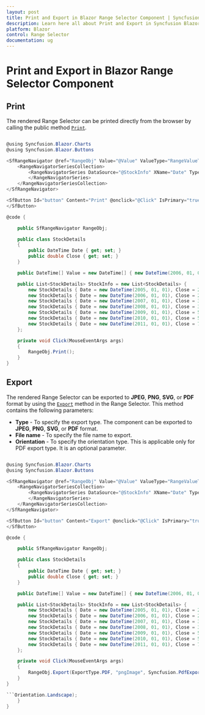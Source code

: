 ```yaml
---
layout: post
title: Print and Export in Blazor Range Selector Component | Syncfusion
description: Learn here all about Print and Export in Syncfusion Blazor Range Selector component and more.
platform: Blazor
control: Range Selector
documentation: ug
---
```


# Print and Export in Blazor Range Selector Component

## Print

The rendered Range Selector can be printed directly from the browser by calling the public method [`Print`](https://help.syncfusion.com/cr/blazor/Syncfusion.Blazor.Charts.SfRangeNavigator.html#Syncfusion_Blazor_Charts_SfRangeNavigator_Print).

```csharp

@using Syncfusion.Blazor.Charts
@using Syncfusion.Blazor.Buttons

<SfRangeNavigator @ref="RangeObj" Value="@Value" ValueType="RangeValueType.DateTime">
    <RangeNavigatorSeriesCollection>
        <RangeNavigatorSeries DataSource="@StockInfo" XName="Date" Type="RangeNavigatorType.StepLine" YName="Close">
        </RangeNavigatorSeries>
    </RangeNavigatorSeriesCollection>
</SfRangeNavigator>

<SfButton Id="button" Content="Print" @onclick="@Click" IsPrimary="true" CssClass="e-flat">
</SfButton>

@code {

    public SfRangeNavigator RangeObj;

    public class StockDetails
    {
        public DateTime Date { get; set; }
        public double Close { get; set; }
    }

    public DateTime[] Value = new DateTime[] { new DateTime(2006, 01, 01), new DateTime(2008, 01, 01) };

    public List<StockDetails> StockInfo = new List<StockDetails> {
        new StockDetails { Date = new DateTime(2005, 01, 01), Close = 21 },
        new StockDetails { Date = new DateTime(2006, 01, 01), Close = 24  },
        new StockDetails { Date = new DateTime(2007, 01, 01), Close = 36  },
        new StockDetails { Date = new DateTime(2008, 01, 01), Close = 38  },
        new StockDetails { Date = new DateTime(2009, 01, 01), Close = 54 },
        new StockDetails { Date = new DateTime(2010, 01, 01), Close = 57  },
        new StockDetails { Date = new DateTime(2011, 01, 01), Close = 70  }
    };

    private void Click(MouseEventArgs args)
    {
        RangeObj.Print();
    }
}

```

## Export

The rendered Range Selector can be exported to **JPEG**, **PNG**, **SVG**, or **PDF** format by using the [`Export`](https://help.syncfusion.com/cr/blazor/Syncfusion.Blazor.Charts.SfRangeNavigator.html#Syncfusion_Blazor_Charts_SfRangeNavigator_Export_Syncfusion_Blazor_Charts_ExportType_System_String_System_Nullable_Syncfusion_PdfExport_PdfPageOrientation__System_Boolean_) method in the Range Selector. This method contains the following parameters:

* **Type** - To specify the export type. The component can be exported to **JPEG**, **PNG**, **SVG**, or **PDF** format.
* **File name** - To specify the file name to export.
* **Orientation** - To specify the orientation type. This is applicable only for PDF export type. It is an optional parameter.

```csharp

@using Syncfusion.Blazor.Charts
@using Syncfusion.Blazor.Buttons

<SfRangeNavigator @ref="RangeObj" Value="@Value" ValueType="RangeValueType.DateTime">
    <RangeNavigatorSeriesCollection>
        <RangeNavigatorSeries DataSource="@StockInfo" XName="Date" Type="RangeNavigatorType.StepLine" YName="Close">
        </RangeNavigatorSeries>
    </RangeNavigatorSeriesCollection>
</SfRangeNavigator>

<SfButton Id="button" Content="Export" @onclick="@Click" IsPrimary="true" CssClass="e-flat">
</SfButton>

@code {

    public SfRangeNavigator RangeObj;

    public class StockDetails
    {
        public DateTime Date { get; set; }
        public double Close { get; set; }
    }

    public DateTime[] Value = new DateTime[] { new DateTime(2006, 01, 01), new DateTime(2008, 01, 01) };

    public List<StockDetails> StockInfo = new List<StockDetails> {
        new StockDetails { Date = new DateTime(2005, 01, 01), Close = 21 },
        new StockDetails { Date = new DateTime(2006, 01, 01), Close = 24  },
        new StockDetails { Date = new DateTime(2007, 01, 01), Close = 36  },
        new StockDetails { Date = new DateTime(2008, 01, 01), Close = 38  },
        new StockDetails { Date = new DateTime(2009, 01, 01), Close = 54 },
        new StockDetails { Date = new DateTime(2010, 01, 01), Close = 57  },
        new StockDetails { Date = new DateTime(2011, 01, 01), Close = 70  }
    };

    private void Click(MouseEventArgs args)
    {
        RangeObj.Export(ExportType.PDF, "pngImage", Syncfusion.PdfExport.PdfPageOrientation.Landscape);
    }
}

```Orientation.Landscape);
    }
}

```